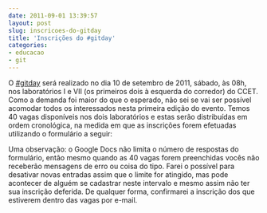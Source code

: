 ```yaml
---
date: 2011-09-01 13:39:57
layout: post
slug: inscricoes-do-gitday
title: 'Inscrições do #gitday'
categories:
- educacao
- git
---
```


O [#gitday](http://twitter.com/search/realtime/%23gitday) será realizado no dia 10 de setembro de 2011, sábado, às 08h, nos laboratórios I e VII (os primeiros dois à esquerda do corredor) do CCET. Como a demanda foi maior do que o esperado, não sei se vai ser possível acomodar todos os interessados nesta primeira edição do evento. Temos 40 vagas disponíveis nos dois laboratórios e estas serão distribuídas em ordem cronológica, na medida em que as inscrições forem efetuadas utilizando o formulário a seguir:

Uma observação: o Google Docs não limita o número de respostas do formulário, então mesmo quando as 40 vagas forem preenchidas vocês não receberão mensagens de erro ou coisa do tipo. Farei o possível para desativar novas entradas assim que o limite for atingido, mas pode acontecer de alguém se cadastrar neste intervalo e mesmo assim não ter sua inscrição deferida. De qualquer forma, confirmarei a inscrição dos que estiverem dentro das vagas por e-mail.
